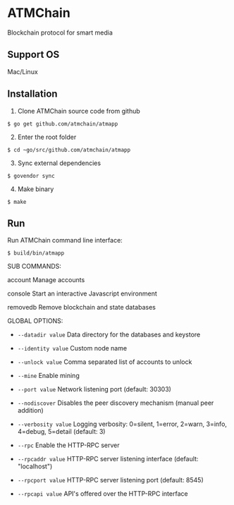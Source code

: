 # ATMChain
Blockchain protocol for smart media

## Support OS

Mac/Linux

## Installation

1. Clone ATMChain source code from github 

```
$ go get github.com/atmchain/atmapp
```

2. Enter the root folder

```
$ cd ~go/src/github.com/atmchain/atmapp
```

3. Sync external dependencies

```
$ govendor sync
```

4. Make binary

```
$ make
```

## Run

Run ATMChain command line interface:

```
$ build/bin/atmapp
```

SUB COMMANDS:

  account  Manage accounts

  console  Start an interactive Javascript environment

  removedb Remove blockchain and state databases

GLOBAL OPTIONS:

  * `--datadir value` Data directory for the databases and keystore
  
  * `--identity value` Custom node name
           
  * `--unlock value` Comma separated list of accounts to unlock

  * `--mine` Enable mining
  
  * `--port value` Network listening port (default: 30303)

  * `--nodiscover` Disables the peer discovery mechanism (manual peer addition)

  * `--verbosity value` Logging verbosity: 0=silent, 1=error, 2=warn, 3=info, 4=debug, 5=detail (default: 3)

  * `--rpc` Enable the HTTP-RPC server
  
  * `--rpcaddr value` HTTP-RPC server listening interface (default: "localhost")
  
  * `--rpcport value` HTTP-RPC server listening port (default: 8545)
  
  * `--rpcapi value` API's offered over the HTTP-RPC interface